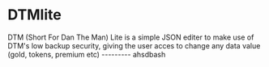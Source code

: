 # DTMlite
DTM (Short For Dan The Man) Lite is a simple JSON editer to make use of DTM's low backup security, giving the user acces to change any data value (gold, tokens, premium etc)
                                                                             ---------
ahsdbash                                                                              

